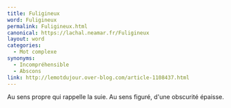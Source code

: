 ```yaml
---
title: Fuligineux
word: Fuligineux
permalink: Fuligineux.html
canonical: https://lachal.neamar.fr/Fuligineux
layout: word
categories:
  - Mot complexe
synonyms:
  - Incompréhensible
  - Abscons
link: http://lemotdujour.over-blog.com/article-1108437.html
---
```


Au sens propre qui rappelle la suie.
Au sens figuré, d'une obscurité épaisse.

